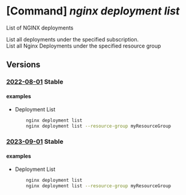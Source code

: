 # [Command] _nginx deployment list_

List of NGINX deployments

List all deployments under the specified subscription.\
List all Nginx Deployments under the specified resource group

## Versions

### [2022-08-01](/Resources/mgmt-plane/L3N1YnNjcmlwdGlvbnMve30vcHJvdmlkZXJzL25naW54Lm5naW54cGx1cy9uZ2lueGRlcGxveW1lbnRz/2022-08-01.xml) **Stable**

<!-- mgmt-plane /subscriptions/{}/providers/nginx.nginxplus/nginxdeployments 2022-08-01 -->
<!-- mgmt-plane /subscriptions/{}/resourcegroups/{}/providers/nginx.nginxplus/nginxdeployments 2022-08-01 -->

#### examples

- Deployment List
    ```bash
        nginx deployment list
        nginx deployment list --resource-group myResourceGroup
    ```

### [2023-09-01](/Resources/mgmt-plane/L3N1YnNjcmlwdGlvbnMve30vcHJvdmlkZXJzL25naW54Lm5naW54cGx1cy9uZ2lueGRlcGxveW1lbnRz/2023-09-01.xml) **Stable**

<!-- mgmt-plane /subscriptions/{}/providers/nginx.nginxplus/nginxdeployments 2023-09-01 -->
<!-- mgmt-plane /subscriptions/{}/resourcegroups/{}/providers/nginx.nginxplus/nginxdeployments 2023-09-01 -->

#### examples

- Deployment List
    ```bash
        nginx deployment list
        nginx deployment list --resource-group myResourceGroup
    ```
